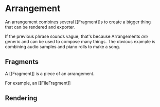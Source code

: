 # Arrangement

An arrangement combines several [[Fragment]]s to create a bigger thing that can be rendered and exporter.

If the previous phrase sounds vague, that's because Arrangements _are_ generic and can be used to compose many things. The obvious example is combining audio samples and piano rolls to make a song.

## Fragments

A [[Fragment]] is a piece of an arrangement.

For example, an [[FileFragment]]

## Rendering